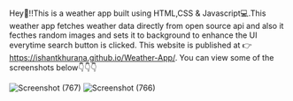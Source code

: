 Hey👋!!This is a weather app built using HTML,CSS & Javascript💻.This weather app fetches weather data directly from open source api and also it fecthes random images and sets it to background to enhance the UI everytime search button is clicked.
This website is published at 👉 <a href="https://ishantkhurana.github.io/Weather-App/" target="_balnk">https://ishantkhurana.github.io/Weather-App/</a>.
You can view some of the screenshots below👇👇👇

![Screenshot (767)](https://user-images.githubusercontent.com/56023771/134154264-8aef4ee8-b80d-41f9-9aba-5ece9f1d4fd3.png)
![Screenshot (766)](https://user-images.githubusercontent.com/56023771/134154351-34331319-baf8-4e67-90c8-ba65903412b4.png)
